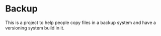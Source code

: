 # Backup
This is a project to help people copy files in a backup system and have a versioning system build in it.
